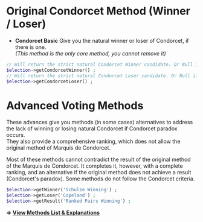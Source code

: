 # Original Condorcet Method (Winner / Loser)

* **Condorcet Basic** Give you the natural winner or loser of Condorcet, if there is one.  
*(This method is the only core method, you cannot remove it)*

```php
// Will return the strict natural Condorcet Winner candidate. Or Null if there is not.
$election->getCondorcetWinner() ; 
// Will return the strict natural Condorcet Loser candidate. Or Null if there is not.
$election->getCondorcetLoser() ;
```

# Advanced Voting Methods

These advances give you methods (in some cases) alternatives to address the lack of winning or losing natural Condorcet if Condorcet paradox occurs.   
They also provide a comprehensive ranking, which does not allow the original method of Marquis de Condorcet.  

Most of these methods cannot contradict the result of the original method of the Marquis de Condorcet. It completes it, however, with a complete ranking, and an alternative if the original method does not achieve a result (Condorcet's paradox).
Some methods do not follow the Condorcet criteria.

```php
$election->getWinner('Schulze Winning') ; 
$election->getLoser('Copeland') ;
$election->getResult('Ranked Pairs Winning') ;
```

**=> [View Methods List & Explanations](https://github.com/julien-boudry/Condorcet/blob/master/VOTING_METHODS.md)**